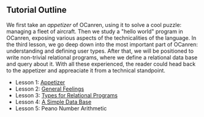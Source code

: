 ## Tutorial Outline

We first take an _appetizer_ of OCanren, using it to solve a cool puzzle:
 managing a fleet of aircraft. Then we study a "hello world" program in OCanren,
 exposing various aspects of the technicalities of the language. In the third lesson, 
 we go deep down into the most important part of OCanren: understanding and defining 
 user types. After that, we will be positioned to write non-trivial relational programs, where we define 
 a relational data base and query about it. With all these experienced, the reader 
 could head back to the appetizer and appreaciate it from a technical standpoint. 

- Lesson 1: [Appetizer](aircraft_fleet)
- Lesson 2: [General Feelings](./helloWorld)
- Lesson 3: [Types for Relational Programs](./digTypes)
- Lesson 4: [A Simple Data Base](./ascii_ctrl_db)
- Lesson 5: Peano Number Arithmetic

  

